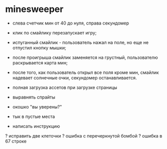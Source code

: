 # minesweeper

- слева счетчик мин от 40 до нуля, справа секундомер
- клик по смайлику перезапускает игру;
- испуганный смайлик - пользователь нажал на поле, но еще не отпустил кнопку мышки;
- после проигрыша смайлик заменяется на грустный, пользователю раскрывается карта мин;
- после того, как пользователь открыл все поля кроме мин, смайлик надевает солнечные очки, секундомер останавливается.
- полная загрузка ассетов при загрузке страницы

- выравнять спрайты
- окошко "вы уверены?"
- тык в пустые места

- написать инструкцию

? исправить две клеточки
? ошибка с перечеркнутой бомбой
? ошибка в 67 строке